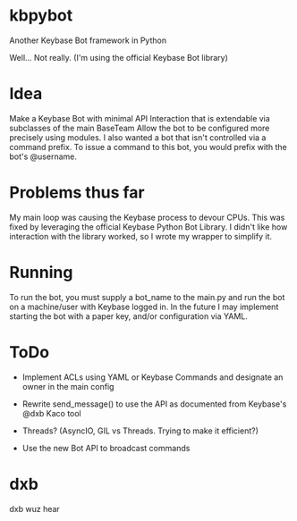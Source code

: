 # kbpybot
Another Keybase Bot framework in Python

Well... Not really. (I'm using the official Keybase Bot library)

# Idea
Make a Keybase Bot with minimal API Interaction that is extendable via subclasses of the main BaseTeam
Allow the bot to be configured more precisely using modules. I also wanted a bot that isn't controlled via a command prefix.
To issue a command to this bot, you would prefix with the bot's @username.

# Problems thus far
My main loop was causing the Keybase process to devour CPUs.
This was fixed by leveraging the official Keybase Python Bot Library.
I didn't like how interaction with the library worked, so I wrote my wrapper to simplify it.

# Running
To run the bot, you must supply a bot_name to the main.py and run the bot on a machine/user with Keybase logged in.
In the future I may implement starting the bot with a paper key, and/or configuration via YAML.

# ToDo
* Implement ACLs using YAML or Keybase Commands and designate an owner in the main config

* Rewrite send_message() to use the API as documented from Keybase's @dxb Kaco tool

* Threads? (AsyncIO, GIL vs Threads. Trying to make it efficient?)

* Use the new Bot API to broadcast commands


# dxb
dxb wuz hear
